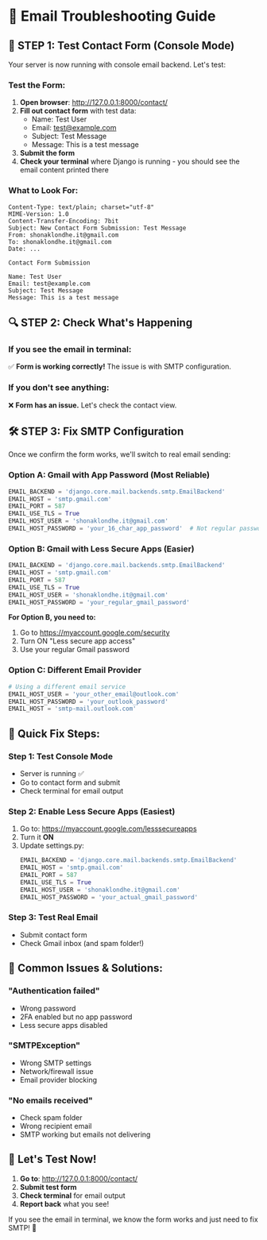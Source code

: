 # 🔧 Email Troubleshooting Guide

## 🧪 **STEP 1: Test Contact Form (Console Mode)**

Your server is now running with console email backend. Let's test:

### Test the Form:
1. **Open browser**: http://127.0.0.1:8000/contact/
2. **Fill out contact form** with test data:
   - Name: Test User
   - Email: test@example.com
   - Subject: Test Message
   - Message: This is a test message
3. **Submit the form**
4. **Check your terminal** where Django is running - you should see the email content printed there

### What to Look For:
```
Content-Type: text/plain; charset="utf-8"
MIME-Version: 1.0
Content-Transfer-Encoding: 7bit
Subject: New Contact Form Submission: Test Message
From: shonaklondhe.it@gmail.com
To: shonaklondhe.it@gmail.com
Date: ...

Contact Form Submission

Name: Test User
Email: test@example.com
Subject: Test Message
Message: This is a test message
```

## 🔍 **STEP 2: Check What's Happening**

### If you see the email in terminal:
✅ **Form is working correctly!** The issue is with SMTP configuration.

### If you don't see anything:
❌ **Form has an issue.** Let's check the contact view.

## 🛠️ **STEP 3: Fix SMTP Configuration**

Once we confirm the form works, we'll switch to real email sending:

### Option A: Gmail with App Password (Most Reliable)
```python
EMAIL_BACKEND = 'django.core.mail.backends.smtp.EmailBackend'
EMAIL_HOST = 'smtp.gmail.com'
EMAIL_PORT = 587
EMAIL_USE_TLS = True
EMAIL_HOST_USER = 'shonaklondhe.it@gmail.com'
EMAIL_HOST_PASSWORD = 'your_16_char_app_password'  # Not regular password!
```

### Option B: Gmail with Less Secure Apps (Easier)
```python
EMAIL_BACKEND = 'django.core.mail.backends.smtp.EmailBackend'
EMAIL_HOST = 'smtp.gmail.com'
EMAIL_PORT = 587
EMAIL_USE_TLS = True
EMAIL_HOST_USER = 'shonaklondhe.it@gmail.com'
EMAIL_HOST_PASSWORD = 'your_regular_gmail_password'
```

**For Option B, you need to:**
1. Go to https://myaccount.google.com/security
2. Turn ON "Less secure app access"
3. Use your regular Gmail password

### Option C: Different Email Provider
```python
# Using a different email service
EMAIL_HOST_USER = 'your_other_email@outlook.com'
EMAIL_HOST_PASSWORD = 'your_outlook_password'
EMAIL_HOST = 'smtp-mail.outlook.com'
```

## 🎯 **Quick Fix Steps:**

### Step 1: Test Console Mode
- Server is running ✅
- Go to contact form and submit
- Check terminal for email output

### Step 2: Enable Less Secure Apps (Easiest)
1. Go to: https://myaccount.google.com/lesssecureapps
2. Turn it **ON**
3. Update settings.py:
   ```python
   EMAIL_BACKEND = 'django.core.mail.backends.smtp.EmailBackend'
   EMAIL_HOST = 'smtp.gmail.com'
   EMAIL_PORT = 587
   EMAIL_USE_TLS = True
   EMAIL_HOST_USER = 'shonaklondhe.it@gmail.com'
   EMAIL_HOST_PASSWORD = 'your_actual_gmail_password'
   ```

### Step 3: Test Real Email
- Submit contact form
- Check Gmail inbox (and spam folder!)

## 📧 **Common Issues & Solutions:**

### "Authentication failed"
- Wrong password
- 2FA enabled but no app password
- Less secure apps disabled

### "SMTPException"
- Wrong SMTP settings
- Network/firewall issue
- Email provider blocking

### "No emails received"
- Check spam folder
- Wrong recipient email
- SMTP working but emails not delivering

## 🚀 **Let's Test Now!**

1. **Go to**: http://127.0.0.1:8000/contact/
2. **Submit test form**
3. **Check terminal** for email output
4. **Report back** what you see!

If you see the email in terminal, we know the form works and just need to fix SMTP! 📧
